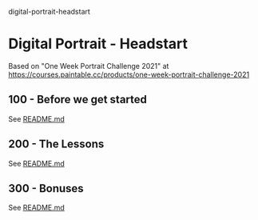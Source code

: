 digital-portrait-headstart
# Digital Portrait - Headstart

Based on "One Week Portrait Challenge 2021" at https://courses.paintable.cc/products/one-week-portrait-challenge-2021

## 100 - Before we get started

See [README.md](./100/README.md)

## 200 - The Lessons

See [README.md](./200/README.md)

## 300 - Bonuses

See [README.md](./300/README.md)
